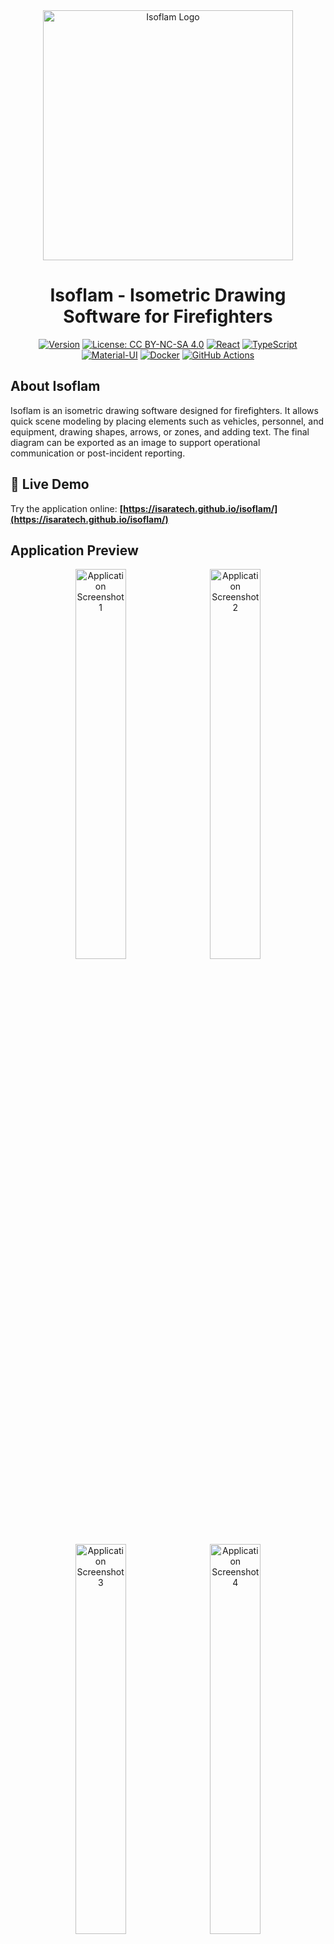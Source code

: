 <div align="center">
<img src="docs/logo.png" alt="Isoflam Logo" width="400">
</div>

<div align="center">
    <h1>Isoflam - Isometric Drawing Software for Firefighters</h1>
</div>

<div align="center">

[![Version](https://img.shields.io/badge/version-1.3.0-blue.svg)](https://github.com/isaratech/isoflam/releases)
[![License: CC BY-NC-SA 4.0](https://img.shields.io/badge/License-CC%20BY--NC--SA%204.0-lightgrey.svg)](https://creativecommons.org/licenses/by-nc-sa/4.0/)
[![React](https://img.shields.io/badge/React-18.2.0-61DAFB.svg?logo=react)](https://reactjs.org/)
[![TypeScript](https://img.shields.io/badge/TypeScript-5.1.6-3178C6.svg?logo=typescript)](https://www.typescriptlang.org/)
[![Material-UI](https://img.shields.io/badge/Material--UI-5.11.10-0081CB.svg?logo=mui)](https://mui.com/)
[![Docker](https://img.shields.io/badge/Docker-Available-2496ED.svg?logo=docker)](https://hub.docker.com/r/isaratech/isoflam)
[![GitHub Actions](https://img.shields.io/badge/CI%2FCD-GitHub%20Actions-2088FF.svg?logo=github-actions)](https://github.com/isaratech/isoflam/actions)

</div>

## About Isoflam

Isoflam is an isometric drawing software designed for firefighters. It allows quick scene modeling by placing elements such as vehicles, personnel, and equipment, drawing shapes, arrows, or zones, and adding text. The final diagram can be exported as an image to support operational communication or post-incident reporting.

## 🚀 Live Demo

Try the application online: **[https://isaratech.github.io/isoflam/](https://isaratech.github.io/isoflam/)**

## Application Preview

<div align="center">
  <img src="docs/img1.png" alt="Application Screenshot 1" width="40%" style="margin: 0 1%;">
  <img src="docs/img2.png" alt="Application Screenshot 2" width="40%" style="margin: 0 1%;">
  <img src="docs/img3.png" alt="Application Screenshot 3" width="40%" style="margin: 0 1%;">
    <img src="docs/img4.png" alt="Application Screenshot 4" width="40%" style="margin: 0 1%;">

*Example of Isoflam application interface showing isometric scene modeling*
</div>

## Key Features

- **Drag-and-drop editor** - Quickly place firefighting vehicles, personnel, and equipment on your scene
- **Image import & manipulation** - Import custom images and use advanced rotation and mirroring controls
- **Undo/Redo functionality** - Full editing history with comprehensive undo and redo capabilities
- **Layer management** - Precise control over element ordering and layering
- **Specialized icon library** - Comprehensive collection of firefighting-specific icons and symbols
- **Drawing tools** - Create shapes, arrows, zones, and add text annotations with rich formatting
- **Unsaved changes protection** - Smart tracking system to prevent accidental data loss
- **Export capabilities** - Export diagrams as high-quality images for reports and communications
- **Isometric view** - Professional 3D-like perspective for clear scene representation
- **Multi-language support** - Available in French and English with automatic locale detection

## 🛠️ Technology Stack

### Frontend

- **React 18.2.0** - Modern React with hooks and functional components
- **TypeScript 5.1.6** - Type-safe JavaScript development
- **Material-UI 5.11.10** - React component library for consistent UI design
- **Emotion** - CSS-in-JS library for styling
- **Zustand 4.3.3** - Lightweight state management

### Graphics & Animation

- **Paper.js 0.12.17** - Vector graphics scripting framework for isometric drawing
- **GSAP 3.11.4** - High-performance animation library
- **dom-to-image 2.6.0** - Library for converting DOM nodes to images

### Development Tools

- **Webpack 5** - Module bundler and build tool
- **Jest 29** - JavaScript testing framework
- **React Testing Library** - Testing utilities for React components
- **ESLint & Prettier** - Code linting and formatting
- **TypeScript** - Static type checking

### Additional Libraries

- **React Hook Form 7.43.2** - Performant forms with easy validation
- **React Quill 2.0.0** - Rich text editor component
- **Zod 3.22.2** - TypeScript-first schema validation
- **Chroma.js 2.4.2** - Color manipulation library
- **UUID 9.0.0** - Unique identifier generation

## Development Support

This development is supported by:
- **[Isara Technologies](https://isaratech.com)** - [GitHub](https://github.com/isaratech)
- **[HORUS](https://gohorus.fr)**

## Credits and Acknowledgments

### Based on Isoflow Library
This application is built upon the [Isoflow](https://github.com/markmanx/isoflow) library by Mark Mankarious, an open-source React component for drawing network diagrams.

### SDMIS Icons
The firefighting icons used in this application are provided by the **Service Départemental-Métropolitain d'Incendie et de Secours (SDMIS), 2023. All rights reserved.**

These icons are licensed under [Creative Commons CC BY-NC-SA 4.0](https://creativecommons.org/licenses/by-nc-sa/4.0/deed.fr) and are used in accordance with the attribution requirements.

## License

This project is licensed under the [Creative Commons Attribution-NonCommercial-ShareAlike 4.0 International License](https://creativecommons.org/licenses/by-nc-sa/4.0/).

## 🐳 Docker Image

The Docker image is available on Docker Hub: **[https://hub.docker.com/r/isaratech/isoflam](https://hub.docker.com/r/isaratech/isoflam)**

```bash
docker pull isaratech/isoflam:latest
docker run -p 80:80 isaratech/isoflam:latest
```

For detailed Docker usage instructions, see [README-dockerhub.md](README-dockerhub.md).

## 🔄 Continuous Integration

This project uses GitHub Actions for continuous integration:
- **Build and Test**: Automatically runs linting, tests, and build process on all pushes and pull requests
- **GitHub Pages**: Deploys the application to GitHub Pages on pushes to main/master branches
- **Docker Publish**: Builds and publishes Docker image on pushes to main/master branches

## 🚀 Installation and Development

### Prerequisites

- **Node.js** (version 16 or higher)
- **npm** (version 7 or higher)

### Quick Start
```bash
# Clone the repository
git clone https://github.com/isaratech/isoflam.git
cd isoflam

# Install dependencies
npm install

# Start development server
npm start
```

The application will be available at `http://localhost:3000`.

### Available Scripts

| Script                 | Description                                            |
|------------------------|--------------------------------------------------------|
| `npm start`            | Starts the development server with hot reload          |
| `npm run dev`          | Starts development with file watching and auto-rebuild |
| `npm run build`        | Creates optimized production build                     |
| `npm test`             | Runs the test suite with Jest                          |
| `npm run lint`         | Runs ESLint to check code quality                      |
| `npm run lint:fix`     | Automatically fixes ESLint issues                      |
| `npm run docker:build` | Builds Docker-optimized version                        |

### Development Workflow

1. **Development Server**: Use `npm start` for hot reload during development
2. **Code Quality**: Run `npm run lint` before committing changes
3. **Testing**: Execute `npm test` to run all tests
4. **Production Build**: Use `npm run build` for deployment

### Testing

The project uses **Jest** and **React Testing Library** for comprehensive testing:

```bash
# Run all tests
npm test

# Run tests in watch mode
npm test -- --watch

# Run tests with coverage report
npm test -- --coverage
```

### Browser Compatibility

- **Production**: Modern browsers (>0.2% usage, not dead, not Opera Mini)
- **Development**: Latest Chrome, Firefox, and Safari versions
- **Supported**: Chrome 90+, Firefox 88+, Safari 14+, Edge 90+

## 🌍 Internationalization

Isoflam supports multiple languages with automatic browser locale detection:

- **French (fr)** - Complete translation with specialized firefighting terminology
- **English (en)** - Full English support with fallback capability
- **Auto-detection** - Automatically detects browser language with English fallback

## 📋 What's New in v1.3.0

### Latest Features (July 2025)

- 🖼️ **Image Import** - Import and use custom images as rectangles in your diagrams
- ↩️ **Undo/Redo Functionality** - Full undo and redo controls for all editing operations
- 🔄 **Image Controls** - Mirroring and rotation controls for imported images
- ⚠️ **Unsaved Changes Tracking** - Warning system to prevent data loss
- 📚 **Layer Management** - Layer control buttons for precise element ordering
- 🎨 **Enhanced Rectangle Tools** - Advanced image manipulation capabilities

For complete changelog, see [CHANGELOG.md](CHANGELOG.md).

## 📚 Documentation

- **[User Manual (English)](docs/user_manual.md)** - Complete guide in English
- **[User Manual (French)](docs/manuel_utilisateur.md)** - Complete guide in French
- **[Changelog](CHANGELOG.md)** - Detailed version history
- **[Docker Hub](https://hub.docker.com/r/isaratech/isoflam)** - Container deployment guide

## Contributing

Contributions are welcome! Please ensure that any contributions comply with the CC BY-NC-SA 4.0 license terms.

## Support

For support and questions, please open an issue on the [GitHub repository](https://github.com/isaratech/isoflam/issues).
